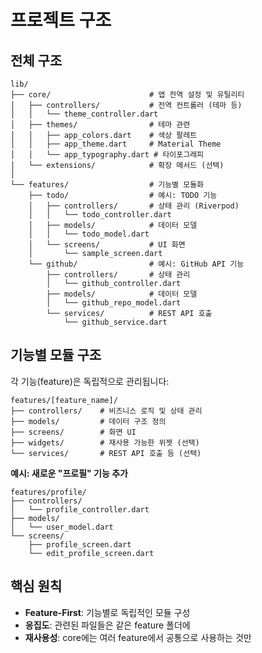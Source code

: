 # 프로젝트 구조

## 전체 구조

```
lib/
├── core/                      # 앱 전역 설정 및 유틸리티
│   ├── controllers/           # 전역 컨트롤러 (테마 등)
│   │   └── theme_controller.dart
│   ├── themes/                # 테마 관련
│   │   ├── app_colors.dart    # 색상 팔레트
│   │   ├── app_theme.dart     # Material Theme
│   │   └── app_typography.dart # 타이포그래피
│   └── extensions/            # 확장 메서드 (선택)
│
└── features/                  # 기능별 모듈화
    ├── todo/                  # 예시: TODO 기능
    │   ├── controllers/       # 상태 관리 (Riverpod)
    │   │   └── todo_controller.dart
    │   ├── models/            # 데이터 모델
    │   │   └── todo_model.dart
    │   └── screens/           # UI 화면
    │       └── sample_screen.dart
    └── github/                # 예시: GitHub API 기능
        ├── controllers/       # 상태 관리
        │   └── github_controller.dart
        ├── models/            # 데이터 모델
        │   └── github_repo_model.dart
        └── services/          # REST API 호출
            └── github_service.dart
```

## 기능별 모듈 구조

각 기능(feature)은 독립적으로 관리됩니다:

```
features/[feature_name]/
├── controllers/    # 비즈니스 로직 및 상태 관리
├── models/         # 데이터 구조 정의
├── screens/        # 화면 UI
├── widgets/        # 재사용 가능한 위젯 (선택)
└── services/       # REST API 호출 등 (선택)
```

**예시: 새로운 "프로필" 기능 추가**

```
features/profile/
├── controllers/
│   └── profile_controller.dart
├── models/
│   └── user_model.dart
└── screens/
    ├── profile_screen.dart
    └── edit_profile_screen.dart
```

## 핵심 원칙

- **Feature-First**: 기능별로 독립적인 모듈 구성
- **응집도**: 관련된 파일들은 같은 feature 폴더에
- **재사용성**: core에는 여러 feature에서 공통으로 사용하는 것만
